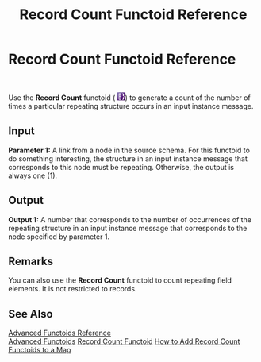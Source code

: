 ﻿---
title: Record Count Functoid Reference
TOCTitle: Record Count Functoid Reference
ms:assetid: a380ed75-7726-4a74-9bc1-936369b1d886
ms:mtpsurl: https://msdn.microsoft.com/en-us/library/Aa577847(v=BTS.80)
ms:contentKeyID: 51530228
ms.date: 08/30/2017
mtps_version: v=BTS.80
---

# Record Count Functoid Reference

 

Use the **Record Count** functoid ( ![](images/Aa577847.8a6ab6c8-4e8b-4a53-8d3c-98303756f851(BTS.80).jpeg)) to generate a count of the number of times a particular repeating structure occurs in an input instance message.

## Input

**Parameter 1:** A link from a node in the source schema. For this functoid to do something interesting, the structure in an input instance message that corresponds to this node must be repeating. Otherwise, the output is always one (1).

## Output

**Output 1:** A number that corresponds to the number of occurrences of the repeating structure in an input instance message that corresponds to the node specified by parameter 1.

## Remarks

You can also use the **Record Count** functoid to count repeating field elements. It is not restricted to records.

## See Also

[Advanced Functoids Reference](advanced-functoids-reference.md)  
[Advanced Functoids](https://msdn.microsoft.com/en-us/library/aa561121\(v=bts.80\))  
[Record Count Functoid](https://msdn.microsoft.com/en-us/library/aa561646\(v=bts.80\))  
[How to Add Record Count Functoids to a Map](https://msdn.microsoft.com/en-us/library/aa559757\(v=bts.80\))


